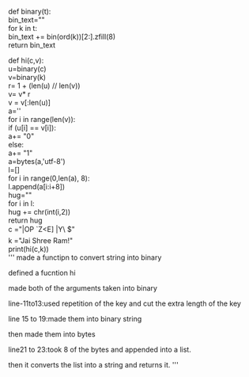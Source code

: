 
def binary(t):<br>
    bin_text=""<br>
    for k in t:<br>
        bin_text += bin(ord(k))[2:].zfill(8)<br>
    return bin_text<br>

def hi(c,v):<br>
    u=binary(c)<br>
    v=binary(k)<br>
    r= 1 + (len(u) // len(v))<br>
    v= v* r<br>
    v = v[:len(u)]<br>
    a=''<br>
    for i in range(len(v)):<br>
         if (u[i] == v[i]):<br>
            a+= "0"<br>
         else:<br>
            a+= "1" <br>
    a=bytes(a,'utf-8')<br>
    l=[]<br>
    for i in range(0,len(a), 8):<br>
       l.append(a[i:i+8])<br>
    hug=""<br>
    for i in l:<br>
     hug += chr(int(i,2))<br>
    return hug<br>
c ="|OP `Z<E] |Y\ $"<br>
k ="Jai Shree Ram!"<br>
print(hi(c,k))<br>
'''
made a functipn to convert string into binary


defined a fucntion hi


made both of the arguments taken into binary


line-11to13:used repetition of the key and cut the extra length of the key


line 15 to 19:made them into binary string

then made them into bytes

line21 to 23:took 8 of the bytes and appended into a list.

then it converts the list into a string and returns it.
'''

